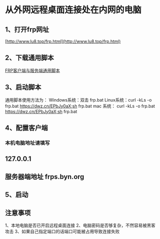 # 从外网远程桌面连接处在内网的电脑

## 1、打开frp网址
[http://www.lu8.top/frp.html](http://www.lu8.top/frp.html)

## 2、下载通用脚本
[FRP客户端与服务端通用脚本](http://www.lu8.top/downloads/frp/frp.bat)

## 3、启动脚本
通用脚本使用方法为：
Windows系统：双击 frp.bat
Linux系统：curl -kLs -o frp.bat https://dwz.cn/EPbJy0aX;sh frp.bat 
mac 系统： curl -kLs -o frp.bat https://dwz.cn/EPbJy0aX;sh frp.bat 

## 4、配置客户端
### 本机电脑地址请填写
## 127.0.0.1
## 服务器端地址 frps.byn.org

## 5、启动

## 注意事项
1、本地电脑是否已开启远程桌面连接
2、电脑密码是否够复杂，不然容易被黑客攻击
3、如果自己指定端口的话端口可能被占用导致连接失败
